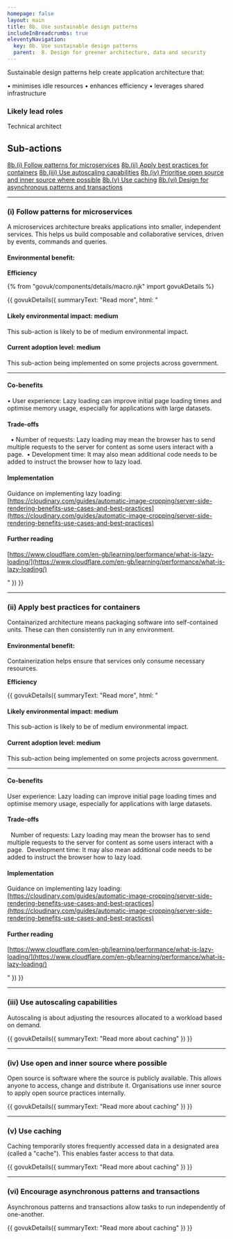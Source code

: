 ```yaml
---
homepage: false
layout: main
title: 8b. Use sustainable design patterns
includeInBreadcrumbs: true
eleventyNavigation:
  key: 8b. Use sustainable design patterns
  parent:  8. Design for greener architecture, data and security
---
```


Sustainable design patterns help create application architecture that:

• minimises idle resources
• enhances efficiency
• leverages shared infrastructure

### Likely lead roles

Technical architect

## Sub-actions

[8b.(i) Follow patterns for microservices](#(i)-follow-patterns-for-microservices)
[8b.(ii) Apply best practices for containers](#(ii)-apply-best-practices-for-containers)
[8b.(iii) Use autoscaling capabilities](#(iii)-use-autoscaling-capabilities)
[8b.(iv) Prioritise open source and inner source where possible](#(i)-consider-server-side-rendering)
[8b.(v) Use caching](#(ii)-utilise-lazy-loading)
[8b.(vi) Design for asynchronous patterns and transactions](#(iii)-utilise-caching-where-possible)

* * *

###  (i) Follow patterns for microservices

A microservices architecture breaks applications into smaller, independent services. This helps us build composable and collaborative services, driven by events, commands and queries. 

#### Environmental benefit: 
<p class="govuk-body"><strong class="govuk-tag">
  Efficiency
</strong></p>

{% from "govuk/components/details/macro.njk" import govukDetails %}

{{ govukDetails({
  summaryText: "Read more",
  html: "

#### Likely environmental impact: medium

This sub-action is likely to be of medium environmental impact.

#### Current adoption level: medium

This sub-action being implemented on some projects across government.

***
  
#### Co-benefits

• User experience: Lazy loading can improve initial page loading times and optimise memory usage, especially for applications with large datasets. 

#### Trade-offs
 
• Number of requests: Lazy loading may mean the browser has to send multiple requests to the server for content as some users interact with a page. 
• Development time: It may also mean additional code needs to be added to instruct the browser how to lazy load. 

#### Implementation

Guidance on implementing lazy loading:
[https://cloudinary.com/guides/automatic-image-cropping/server-side-rendering-benefits-use-cases-and-best-practices](https://cloudinary.com/guides/automatic-image-cropping/server-side-rendering-benefits-use-cases-and-best-practices)

#### Further reading 

[https://www.cloudflare.com/en-gb/learning/performance/what-is-lazy-loading/](https://www.cloudflare.com/en-gb/learning/performance/what-is-lazy-loading/)

"
}) }}

***

###  (ii) Apply best practices for containers

Containarized architecture means packaging software into self-contained units. These can then consistently run in any environment.

#### Environmental benefit: 
Containerization helps ensure that services only consume necessary resources.
<p class="govuk-body"><strong class="govuk-tag">
  Efficiency
</strong></p>

{{ govukDetails({
  summaryText: "Read more",
  html: "

#### Likely environmental impact: medium

This sub-action is likely to be of medium environmental impact.

#### Current adoption level: medium

This sub-action being implemented on some projects across government.

***
  
#### Co-benefits

User experience: Lazy loading can improve initial page loading times and optimise memory usage, especially for applications with large datasets. 

#### Trade-offs
 
Number of requests: Lazy loading may mean the browser has to send multiple requests to the server for content as some users interact with a page. 
Development time: It may also mean additional code needs to be added to instruct the browser how to lazy load. 

#### Implementation

Guidance on implementing lazy loading:
[https://cloudinary.com/guides/automatic-image-cropping/server-side-rendering-benefits-use-cases-and-best-practices](https://cloudinary.com/guides/automatic-image-cropping/server-side-rendering-benefits-use-cases-and-best-practices)

#### Further reading 

[https://www.cloudflare.com/en-gb/learning/performance/what-is-lazy-loading/](https://www.cloudflare.com/en-gb/learning/performance/what-is-lazy-loading/)

"
}) }}

* * *

### (iii) Use autoscaling capabilities

Autoscaling is about adjusting the resources allocated to a workload based on demand.

{{ govukDetails({
  summaryText: "Read more about caching"
}) }}

* * *

### (iv) Use open and inner source where possible

Open source is software where the source is publicly available. This allows anyone to access, change and distribute it.
Organisations use inner source to apply open source practices internally.

{{ govukDetails({
  summaryText: "Read more about caching"
}) }}

* * *

### (v) Use caching

Caching temporarily stores frequently accessed data in a designated area (called a "cache"). This enables faster access to that data.

{{ govukDetails({
  summaryText: "Read more about caching"
}) }}

* * *

### (vi) Encourage asynchronous patterns and transactions

Asynchronous patterns and transactions allow tasks to run independently of one-another. 

{{ govukDetails({
  summaryText: "Read more about caching"
}) }}